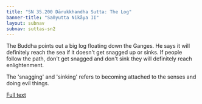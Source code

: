 ```yaml
---
title: "SN 35.200 Dārukkhandha Sutta: The Log"
banner-title: "Saṁyutta Nikāya II" 
layout: subnav 
subnav: suttas-sn2
---
```


The Buddha points out a big log floating down the Ganges. He says it will definitely reach the sea if it doesn't get snagged up or sinks. If people follow the path, don't get snagged and don't sink they will definitely reach enlightenment.  


The 'snagging' and 'sinking' refers to becoming attached to the senses and doing evil things.

[Full text](https://www.dhammatalks.org/suttas/SN/SN35_200.html)
